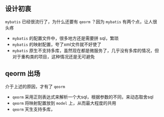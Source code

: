 ## 设计初衷
`mybatis` 已经很流行了，为什么还要有 `qeorm` ？因为 `mybatis` 有两个点，让人很头疼
-  `mybatis` 的配置文件中，很多地方还是需要拼 sql，繁琐
-  `mybatis` 的映射配置，夸了xml文件就不好使了
-  `mybatis` 原生不支持多库，虽然现在都是微服务了，几乎没有多库的情况，但对于重构类的项目，这种情况还是无可避免

## qeorm 出场
介于上述的原因，才有了 `qeorm`
- `qeorm` 采用正则表达式来解析一个大sql，根据参数的不同，来动态取舍sql
- `qeorm` 将映射配置放到 `model` 上，从而最大程度的共用
- `qeorm` 天生支持多库，